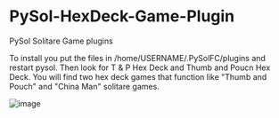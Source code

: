 # PySol-HexDeck-Game-Plugin
PySol Solitare Game plugins


To install you put the files in /home/USERNAME/.PySolFC/plugins and restart pysol. Then look for T & P Hex Deck and Thumb and Poucn Hex Deck.
You will find two hex deck games that function like "Thumb and Pouch" and "China Man" solitare games. 

![image](https://github.com/LinuxBeaver/PySol_Solitare_HexDeck_thumb_and_pouch-custom_game-/assets/78667207/e2e42b3a-01a3-4424-9dea-ade6df385fee)

